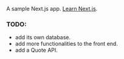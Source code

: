 A sample Next.js app. [Learn Next.js](https://nextjs.org/learn).

### TODO: 
- add its own database.
- add more functionalities to the front end.
- add a Quote API.
